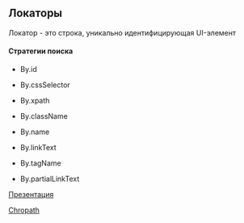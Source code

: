 ## Локаторы

Локатор - это строка, уникально идентифицирующая UI-элемент


#### Стратегии поиска

- By.id

- By.cssSelector

- By.xpath

- By.className

- By.name

- By.linkText

- By.tagName

- By.partialLinkText

[Презентация](https://docs.google.com/presentation/d/1FsMWpHGkMu5TGW9Un6DHpDJ23oRCLuzi/edit?usp=share_link&ouid=100462493827587974016&rtpof=true&sd=true)

[Chropath](https://chrome.google.com/webstore/detail/chropath/ljngjbnaijcbncmcnjfhigebomdlkcjo)